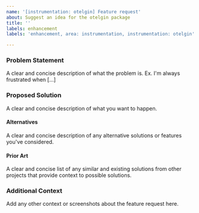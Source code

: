 ```yaml
---
name: '[instrumentation: otelgin] Feature request'
about: Suggest an idea for the otelgin package
title: ''
labels: enhancement
labels: 'enhancement, area: instrumentation, instrumentation: otelgin'

---
```


### Problem Statement

A clear and concise description of what the problem is.
Ex. I'm always frustrated when [...]

### Proposed Solution

A clear and concise description of what you want to happen.

#### Alternatives

A clear and concise description of any alternative solutions or features you've considered.

#### Prior Art

A clear and concise list of any similar and existing solutions from other projects that provide context to possible solutions.

### Additional Context

Add any other context or screenshots about the feature request here.
